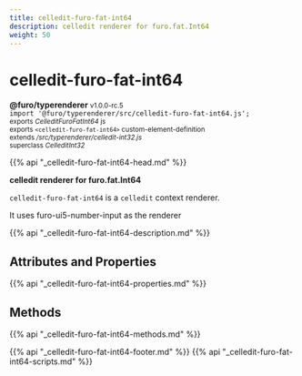 ```yaml
---
title: celledit-furo-fat-int64
description: celledit renderer for furo.fat.Int64
weight: 50
---
```


# celledit-furo-fat-int64
**@furo/typerenderer** <small>v1.0.0-rc.5</small>
<br>`import '@furo/typerenderer/src/celledit-furo-fat-int64.js';`<small>
<br>exports *CelleditFuroFatInt64* js
<br>exports `<celledit-furo-fat-int64>` custom-element-definition
<br>extends */src/typerenderer/celledit-int32.js*
<br>superclass *CelleditInt32*</small>

{{% api "_celledit-furo-fat-int64-head.md" %}}

**celledit renderer for furo.fat.Int64**

`celledit-furo-fat-int64` is a `celledit` context renderer.

It uses furo-ui5-number-input as the renderer

{{% api "_celledit-furo-fat-int64-description.md" %}}


## Attributes and Properties
{{% api "_celledit-furo-fat-int64-properties.md" %}}



## Methods
{{% api "_celledit-furo-fat-int64-methods.md" %}}





{{% api "_celledit-furo-fat-int64-footer.md" %}}
{{% api "_celledit-furo-fat-int64-scripts.md" %}}
